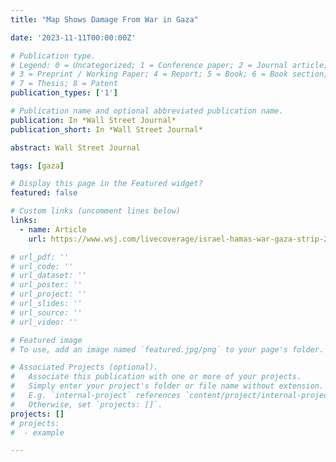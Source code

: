 ```yaml
---
title: "Map Shows Damage From War in Gaza"

date: '2023-11-11T00:00:00Z'

# Publication type.
# Legend: 0 = Uncategorized; 1 = Conference paper; 2 = Journal article;
# 3 = Preprint / Working Paper; 4 = Report; 5 = Book; 6 = Book section;
# 7 = Thesis; 8 = Patent
publication_types: ['1']

# Publication name and optional abbreviated publication name.
publication: In *Wall Street Journal*
publication_short: In *Wall Street Journal*

abstract: Wall Street Journal

tags: [gaza]

# Display this page in the Featured widget?
featured: false

# Custom links (uncomment lines below)
links:
  - name: Article
    url: https://www.wsj.com/livecoverage/israel-hamas-war-gaza-strip-2023-11-08/card/map-shows-israeli-troop-movements-fighting-in-gaza-tfxZGcxTopra09AJAjix

# url_pdf: ''
# url_code: ''
# url_dataset: ''
# url_poster: ''
# url_project: ''
# url_slides: ''
# url_source: ''
# url_video: ''

# Featured image
# To use, add an image named `featured.jpg/png` to your page's folder.

# Associated Projects (optional).
#   Associate this publication with one or more of your projects.
#   Simply enter your project's folder or file name without extension.
#   E.g. `internal-project` references `content/project/internal-project/index.md`.
#   Otherwise, set `projects: []`.
projects: []
# projects:
#  - example

---
```

